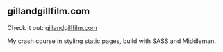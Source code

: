 ## gillandgillfilm.com

Check it out: [gillandgillfilm.com](http://www.gillandgillfilm.com/)

My crash course in styling static pages, build with SASS and Middleman.

